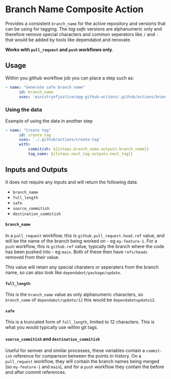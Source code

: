 # Branch Name Composite Action

Provides a consistent `branch_name` for the active repository and versions that can be using for tagging. The *tag safe* versions are alphanumeric only and therefore remove special characters and common seperators like `/` and `-` that would be added by tools like dependabot and renovate.

**Works with `pull_request` and `push` workflows only**.

## Usage

Within you github workflow job you can place a step such as:

```yaml
- name: "Generate safe branch name"
      id: branch_name
      uses: 'ministryofjustice/opg-github-actions/.github/actions/branch-name@v2.1.3'
```

### Using the data

Example of using the data in another step

```yaml
- name: "Create tag"
      id: create_tag
      uses: './.github/actions/create-tag'
      with:
          commitish: ${{steps.branch_name.outputs.branch_name}}
          tag_name: ${{steps.next_tag.outputs.next_tag}}
```

## Inputs and Outputs

It does not require any inputs and will return the following data:

- `branch_name`
- `full_length`
- `safe`
- `source_commitish`
- `destination_commitish`


#### `branch_name`

In a `pull_request` workflow, this is `github.pull_request.head.ref` value, and will be the name of the branch being worked on - eg `my-feature-1`.
For a `push` workflow, this is `github.ref` value, typically the branch where the code has been pushed into - eg `main`.
Both of these then have `refs/heads` removed from their value.

This value will retain any special charaters or seperaters from the branch name, so can also look like `dependabot/package/update`.

#### `full_length`

This is the `branch_name` value as only alphanumeric characters, so `branch_name` of `dependabot/update/12` this would be `dependabotupdate12`.

#### `safe`

This is a truncated form of `full_length`, limited to 12 characters. This is what you would typically use within git tags.

#### `source_commitish` and `destination_commitish`

Useful for semver and similar processes, these variables contain a `commit-ish` reference for comparison between the points in history. On a `pull_request` workflow, they will contain the branch names being merged (so `my-feature-1` and `main`), and for a `push` workflow they contain the before and after commit references.
